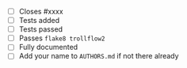 <!-- Describe what your PR does, and why -->
<!-- For works in progress choose "Create draft pull request" from the drop-down green button. -->

 - [ ] Closes #xxxx <!-- remove if there is no corresponding issue, which should only be the case for minor changes -->
 - [ ] Tests added  <!-- for all bug fixes or enhancements -->
 - [ ] Tests passed <!-- for all non-documentation changes -->
 - [ ] Passes ``flake8 trollflow2`` <!-- remove if you did not edit any Python files -->
 - [ ] Fully documented <!-- remove if this change should not be visible to users, e.g., if it is an internal clean-up, or if this is part of a larger project that will be documented later -->
 - [ ] Add your name to `AUTHORS.md` if not there already
